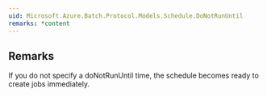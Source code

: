 ```yaml
---  
uid: Microsoft.Azure.Batch.Protocol.Models.Schedule.DoNotRunUntil  
remarks: *content  
---  
```

  
## Remarks  
 If you do not specify a doNotRunUntil time, the schedule becomes             ready to create jobs immediately.